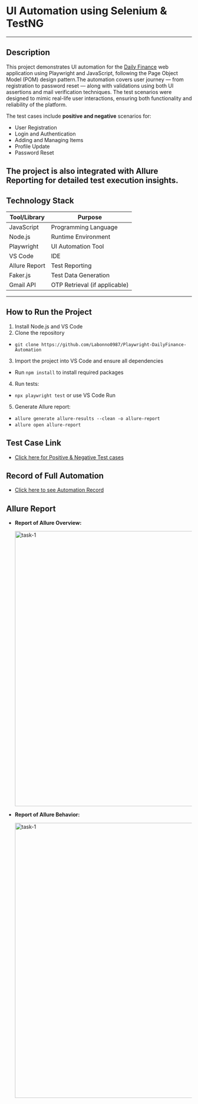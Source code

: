 # UI Automation using Selenium & TestNG
---
##  Description
This project demonstrates UI automation for the [Daily Finance](https://dailyfinance.roadtocareer.net/) web application using Playwright and JavaScript, following the Page Object Model (POM) design pattern.The automation covers user journey — from registration to password reset — along with validations using both UI assertions and mail verification techniques. The test scenarios were designed to mimic real-life user interactions, ensuring both functionality and reliability of the platform.

The test cases include **positive and negative** scenarios for:

- User Registration 
- Login and Authentication 
- Adding and Managing Items
- Profile Update
- Password Reset

 The project is also integrated with Allure Reporting for detailed test execution insights.
---
 ## Technology Stack

| Tool/Library           | Purpose                      |
|------------------------|------------------------------|
| JavaScript             | Programming Language         |
| Node.js                | Runtime Environment          |
| Playwright             | UI Automation Tool           |
| VS Code                | IDE                          |
| Allure Report          | Test Reporting               |
| Faker.js               | Test Data Generation         |
| Gmail API              | OTP Retrieval (if applicable)|
---
## How to Run the Project

1. Install Node.js and VS Code
2. Clone the repository
- ```git clone https://github.com/Labonno0987/Playwright-DailyFinance-Automation```
3. Import the project into VS Code and ensure all dependencies
- Run ```npm install``` to install required packages
4. Run tests:
- ```npx playwright test``` or use VS Code Run
5. Generate Allure report:
- ```allure generate allure-results --clean -o allure-report```
- ```allure open allure-report```

 ## Test Case Link
   - [Click here for Positive & Negative Test cases](https://docs.google.com/spreadsheets/d/1S3ZMvQnXH-0cfEFfN8qg_csBsF0gup9f/edit?usp=drive_link&ouid=106851050293382559720&rtpof=true&sd=true)

## Record of Full Automation 

  - [Click here to see Automation Record](https://drive.google.com/file/d/1hGfO1f2XRuf5cETt0jFe0r6KE55MDE-U/view?usp=drive_link)

## Allure Report 
   
- **Report of Allure Overview:**

  <img width="744" alt="task-1" src="https://github.com/user-attachments/assets/b8983d0a-eb99-43d3-9390-8868286bc7bc" />

- **Report of Allure Behavior:**

  <img width="744" alt="task-1" src="https://github.com/user-attachments/assets/051166a8-69c6-41f1-b21b-fdfba98574c9" />

